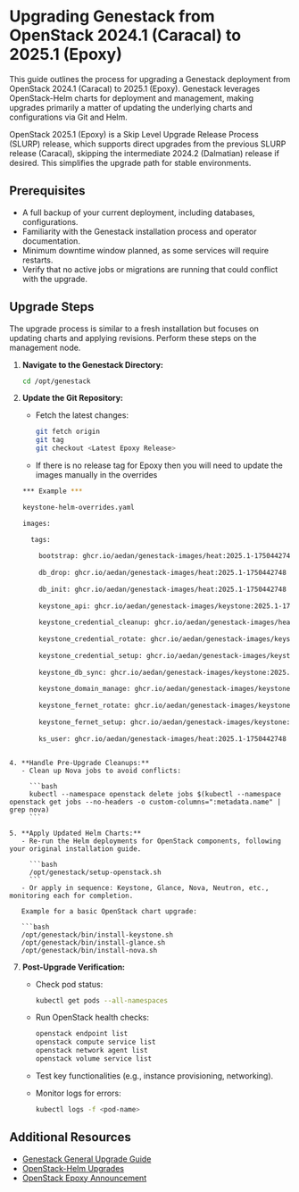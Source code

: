 # Upgrading Genestack from OpenStack 2024.1 (Caracal) to 2025.1 (Epoxy)

This guide outlines the process for upgrading a Genestack deployment from OpenStack 2024.1 (Caracal) to 2025.1 (Epoxy). Genestack leverages OpenStack-Helm charts for deployment and management, making upgrades primarily a matter of updating the underlying charts and configurations via Git and Helm.

OpenStack 2025.1 (Epoxy) is a Skip Level Upgrade Release Process (SLURP) release, which supports direct upgrades from the previous SLURP release (Caracal), skipping the intermediate 2024.2 (Dalmatian) release if desired. This simplifies the upgrade path for stable environments.

## Prerequisites

- A full backup of your current deployment, including databases, configurations.
- Familiarity with the Genestack installation process and operator documentation.
- Minimum downtime window planned, as some services will require restarts.
- Verify that no active jobs or migrations are running that could conflict with the upgrade.

## Upgrade Steps

The upgrade process is similar to a fresh installation but focuses on updating charts and applying revisions. Perform these steps on the management node.

1. **Navigate to the Genestack Directory:**

   ```bash
   cd /opt/genestack
   ```

2. **Update the Git Repository:**
   - Fetch the latest changes:
   
     ```bash
     git fetch origin
     git tag
     git checkout <Latest Epoxy Release>
     ```
   - If there is no release tag for Epoxy then you will need to update the images manually in the overrides
   
   ```bash
   *** Example ***
   
   keystone-helm-overrides.yaml
   
   images:
   
     tags:
     
       bootstrap: ghcr.io/aedan/genestack-images/heat:2025.1-1750442748
       
       db_drop: ghcr.io/aedan/genestack-images/heat:2025.1-1750442748
       
       db_init: ghcr.io/aedan/genestack-images/heat:2025.1-1750442748
       
       keystone_api: ghcr.io/aedan/genestack-images/keystone:2025.1-1750442703
       
       keystone_credential_cleanup: ghcr.io/aedan/genestack-images/heat:2025.1-1750442748
       
       keystone_credential_rotate: ghcr.io/aedan/genestack-images/keystone:2025.1-1750442703
       
       keystone_credential_setup: ghcr.io/aedan/genestack-images/keystone:2025.1-1750442703
       
       keystone_db_sync: ghcr.io/aedan/genestack-images/keystone:2025.1-1750442703
       
       keystone_domain_manage: ghcr.io/aedan/genestack-images/keystone:2025.1-1750442703
       
       keystone_fernet_rotate: ghcr.io/aedan/genestack-images/keystone:2025.1-1750442703
       
       keystone_fernet_setup: ghcr.io/aedan/genestack-images/keystone:2025.1-1750442703
       
       ks_user: ghcr.io/aedan/genestack-images/heat:2025.1-1750442748
```

4. **Handle Pre-Upgrade Cleanups:**
   - Clean up Nova jobs to avoid conflicts:
   
     ```bash
     kubectl --namespace openstack delete jobs $(kubectl --namespace openstack get jobs --no-headers -o custom-columns=":metadata.name" | grep nova)
     ```

5. **Apply Updated Helm Charts:**
   - Re-run the Helm deployments for OpenStack components, following your original installation guide.
    
     ```bash
     /opt/genestack/setup-openstack.sh
     ```
   - Or apply in sequence: Keystone, Glance, Nova, Neutron, etc., monitoring each for completion.
   
   Example for a basic OpenStack chart upgrade:
   
   ```bash
   /opt/genestack/bin/install-keystone.sh
   /opt/genestack/bin/install-glance.sh
   /opt/genestack/bin/install-nova.sh
   ```

7. **Post-Upgrade Verification:**
   - Check pod status:
   
     ```bash
     kubectl get pods --all-namespaces
     ```
   - Run OpenStack health checks:
   
     ```bash
     openstack endpoint list
     openstack compute service list
     openstack network agent list
     openstack volume service list
     ```
   - Test key functionalities (e.g., instance provisioning, networking).
   - Monitor logs for errors:
   
     ```bash
     kubectl logs -f <pod-name>
     ```
## Additional Resources

- [Genestack General Upgrade Guide](https://docs.rackspacecloud.com/genestack-upgrade/)
- [OpenStack-Helm Upgrades](https://docs.openstack.org/openstack-helm/latest/devref/upgrades.html)
- [OpenStack Epoxy Announcement](https://www.prnewswire.com/news-releases/openinfra-foundation-openstack-epoxy-arrives-strengthening-position-as-vmware-alternative-support-for-ai-as-global-demand-surges-302418295.html)
